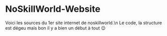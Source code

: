 # NoSkillWorld-Website

Voici les sources du 1er site internet de noskillworld.\n
Le code, la structure est dégeu mais bon il y a bien un début à tout 😉

